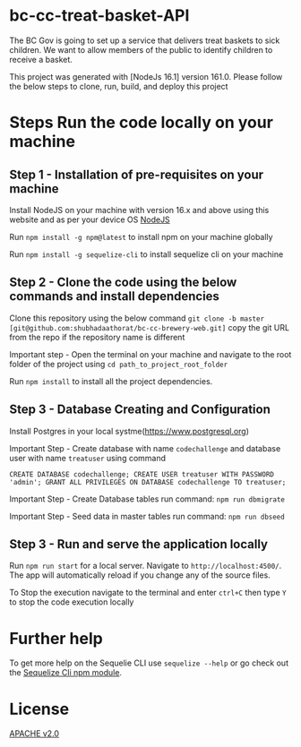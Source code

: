 # bc-cc-treat-basket-API
The BC Gov is going to set up a service that delivers treat baskets to sick children. We want to allow members of the public to identify children to receive a basket.

This project was generated with [NodeJs 16.1] version 161.0. Please follow the below steps to clone, run, build, and deploy this project

# Steps Run the code locally on your machine

## Step 1 -  Installation of pre-requisites on your machine

Install NodeJS on your machine with version 16.x and above using this website and as per your device OS [NodeJS](https://nodejs.org/en/download/)

Run `npm install -g npm@latest` to install npm on your machine globally

Run `npm install -g sequelize-cli` to install sequelize cli on your machine

## Step 2 -  Clone the code using the below commands and install dependencies

Clone this repository using the below command `git clone -b master [git@github.com:shubhadaathorat/bc-cc-brewery-web.git]` copy the git URL from the repo if the repository name is different

Important step - Open the terminal on your machine and navigate to the root folder of the project using `cd path_to_project_root_folder`

Run `npm install` to install all the project dependencies.

## Step 3 -  Database Creating and Configuration

Install Postgres in your local systme(https://www.postgresql.org)

Important Step - Create database with name `codechallenge` and database user with name `treatuser` using command 

`
CREATE DATABASE codechallenge;
CREATE USER treatuser WITH PASSWORD 'admin';
GRANT ALL PRIVILEGES ON DATABASE codechallenge TO treatuser;
`

Important Step - Create Database tables run command: `npm run dbmigrate`

Important Step - Seed data in master tables run command: `npm run dbseed`

## Step 3 - Run and serve the application locally

Run `npm run start` for a local server. Navigate to `http://localhost:4500/`. The app will automatically reload if you change any of the source files.

To Stop the execution navigate to the terminal and enter `ctrl+C` then type `Y` to stop the code execution locally


# Further help

To get more help on the Sequelie CLI use `sequelize --help` or go check out the [Sequelize Cli npm module](https://www.npmjs.com/package/sequelize-cli).

# License

[APACHE v2.0](https://www.apache.org/licenses/LICENSE-2.0)